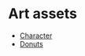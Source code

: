 # Art assets
- [Character](https://penzilla.itch.io/hooded-protagonist)
- [Donuts](https://neuqui.itch.io/donuts-sweets-pixel-art-assets)

